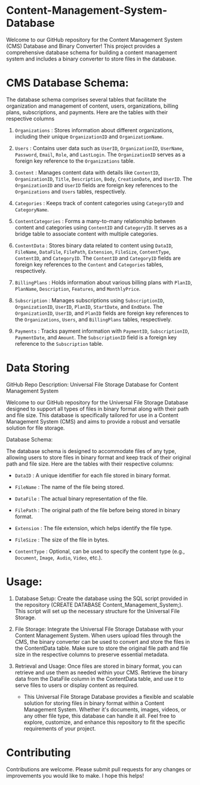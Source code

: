 # Content-Management-System-Database
Welcome to our GitHub repository for the Content Management System (CMS) Database and Binary Converter! This project provides a comprehensive database schema for building a content management system and includes a binary converter to store files in the database.

# CMS Database Schema:
The database schema comprises several tables that facilitate the organization and management of content, users, organizations, billing plans, subscriptions, and payments. Here are the tables with their respective columns

1. `Organizations` : Stores information about different organizations, including their unique `OrganizationID` and `OrganizationName`.

2. `Users` : Contains user data such as `UserID`, `OrganizationID`, `UserName`, `Password`, `Email`, `Role`, and `LastLogin`. The `OrganizationID` serves as a foreign key reference to the `Organizations` table.

3. `Content` : Manages content data with details like `ContentID`, `OrganizationID`, `Title`, `Description`, `Body`, `CreationDate`, and `UserID`. The `OrganizationID` and `UserID` fields are foreign key references to the `Organizations` and `Users` tables, respectively.

4. `Categories` : Keeps track of content categories using `CategoryID` and `CategoryName`.

5. `ContentCategories` : Forms a many-to-many relationship between content and categories using `ContentID` and `CategoryID`. It serves as a bridge table to associate content with multiple categories.

6. `ContentData` : Stores binary data related to content using `DataID`, `FileName`, `DataFile`, `FilePath`, `Extension`, `FileSize`, `ContentType`, `ContentID`, and `CategoryID`. The `ContentID` and `CategoryID` fields are foreign key references to the `Content` and `Categories` tables, respectively.

7. `BillingPlans` : Holds information about various billing plans with `PlanID`, `PlanName`, `Description`, `Features`, and `MonthlyPrice`.

8. `Subscription` : Manages subscriptions using `SubscriptionID`, `OrganizationID`, `UserID`, `PlanID`, `StartDate`, and `EndDate`. The `OrganizationID`, `UserID`, and `PlanID` fields are foreign key references to the `Organizations`, `Users`, and `BillingPlans` tables, respectively.

9. `Payments` : Tracks payment information with `PaymentID`, `SubscriptionID`, `PaymentDate`, and `Amount`. The `SubscriptionID` field is a foreign key reference to the `Subscription` table.

# Data Storing

GitHub Repo Description: Universal File Storage Database for Content Management System

Welcome to our GitHub repository for the Universal File Storage Database designed to support all types of files in binary format along with their path and file size. This database is specifically tailored for use in a Content Management System (CMS) and aims to provide a robust and versatile solution for file storage.

Database Schema:

The database schema is designed to accommodate files of any type, allowing users to store files in binary format and keep track of their original path and file size. Here are the tables with their respective columns:

* `DataID` : A unique identifier for each file stored in binary format.

* `FileName` : The name of the file being stored.

* `DataFile` : The actual binary representation of the file.

* `FilePath` : The original path of the file before being stored in binary format.

* `Extension` : The file extension, which helps identify the file type.

* `FileSize` : The size of the file in bytes.
  
* `ContentType` : Optional, can be used to specify the content type (e.g., `Document`, `Image`,` Audio`, `Video`, etc.).



# Usage:

1. Database Setup: Create the database using the SQL script provided in the repository (CREATE DATABASE Content_Management_System;). This script will set up the necessary structure for the Universal File Storage.

2. File Storage: Integrate the Universal File Storage Database with your Content Management System. When users upload files through the CMS, the binary converter can be used to convert and store the files in the ContentData table. Make sure to store the original file path and file size in the respective columns to preserve essential metadata.

3. Retrieval and Usage: Once files are stored in binary format, you can retrieve and use them as needed within your CMS. Retrieve the binary data from the DataFile column in the ContentData table, and use it to serve files to users or display content as required.

   * This Universal File Storage Database provides a flexible and scalable solution for storing files in binary format within a Content Management System. Whether it's documents, images, videos, or any other file type, this database can handle it all. Feel free to explore, customize, and enhance this repository to fit the specific requirements of your project.

# Contributing

Contributions are welcome. Please submit pull requests for any changes or improvements you would like to make. I hope this helps!
  
